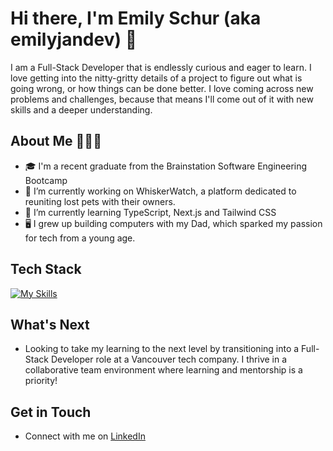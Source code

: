 # Hi there, I'm Emily Schur (aka emilyjandev) 👋
I am a Full-Stack Developer that is endlessly curious and eager to learn. I love getting into the nitty-gritty details of a project to figure out what is going wrong, or how things can be done better. I love coming across new problems and challenges, because that means I'll come out of it with new skills and a deeper understanding.

## About Me 💁🏻‍♀️
- 🎓 I'm a recent graduate from the Brainstation Software Engineering Bootcamp
- 🔭 I’m currently working on WhiskerWatch, a platform dedicated to reuniting lost pets with their owners.
- 🌱 I’m currently learning TypeScript, Next.js and Tailwind CSS
- 🖥️ I grew up building computers with my Dad, which sparked my passion for tech from a young age.

## Tech Stack 
[![My Skills](https://skillicons.dev/icons?i=html,css,sass,js,ts,react,nextjs,nodejs,npm,express,mysql,postman,vite,vscode,git,github,gcp,firebase)](https://skillicons.dev)

## What's Next
- Looking to take my learning to the next level by transitioning into a Full-Stack Developer role at a Vancouver tech company. I thrive in a collaborative team environment where learning and mentorship is a priority!

## Get in Touch
- Connect with me on [LinkedIn](https://www.linkedin.com/in/emilyjschur/)
